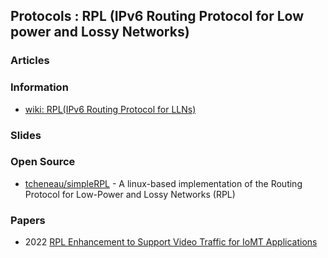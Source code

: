 ## Protocols : RPL (IPv6 Routing Protocol for Low power and Lossy Networks)


### Articles


### Information
- [wiki: RPL(IPv6 Routing Protocol for LLNs)](https://en.wikipedia.org/wiki/RPL_(IPv6_Routing_Protocol_for_LLNs))


### Slides


### Open Source
- [tcheneau/simpleRPL](https://github.com/tcheneau/simpleRPL) - A linux-based implementation of the Routing Protocol for Low-Power and Lossy Networks (RPL)


### Papers
- 2022 [RPL Enhancement to Support Video Traffic for IoMT Applications](https://pubmed.ncbi.nlm.nih.gov/34465945/)


